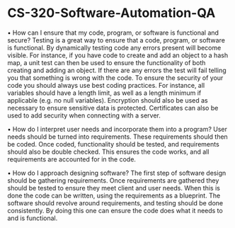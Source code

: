 # CS-320-Software-Automation-QA
•	How can I ensure that my code, program, or software is functional and secure?
Testing is a great way to ensure that a code, program, or software is functional. By dynamically testing code any errors present will become visible. For instance, if you have code to create and add an object to a hash map, a unit test can then be used to ensure the functionality of both creating and adding an object. If there are any errors the test will fail telling you that something is wrong with the code. To ensure the security of your code you should always use best coding practices. For instance, all variables should have a length limit, as well as a length minimum if applicable (e.g. no null variables). Encryption should also be used as necessary to ensure sensitive data is protected. Certificates can also be used to add security when connecting with a server. 

•	How do I interpret user needs and incorporate them into a program?
User needs should be turned into requirements. These requirements should then be coded. Once coded, functionality should be tested, and requirements should also be double checked. This ensures the code works, and all requirements are accounted for in the code. 

•	How do I approach designing software?
The first step of software design should be gathering requirements. Once requirements are gathered they should be tested to ensure they meet client and user needs. When this is done the code can be written, using the requirements as a blueprint. The software should revolve around requirements, and testing should be done consistently. By doing this one can ensure the code does what it needs to and is functional.  
